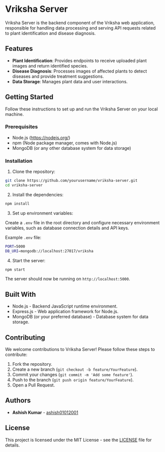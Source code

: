
# Vriksha Server

Vriksha Server is the backend component of the Vriksha web application, responsible for handling data processing and serving API requests related to plant identification and disease diagnosis.

## Features

- **Plant Identification**: Provides endpoints to receive uploaded plant images and return identified species.
- **Disease Diagnosis**: Processes images of affected plants to detect diseases and provide treatment suggestions.
- **Data Storage**: Manages plant data and user interactions.

## Getting Started

Follow these instructions to set up and run the Vriksha Server on your local machine.

### Prerequisites

- Node.js (https://nodejs.org/)
- npm (Node package manager, comes with Node.js)
- MongoDB (or any other database system for data storage)

### Installation

1. Clone the repository:

```sh
git clone https://github.com/yourusername/vriksha-server.git
cd vriksha-server
```

2. Install the dependencies:

```sh
npm install
```

3. Set up environment variables:

Create a `.env` file in the root directory and configure necessary environment variables, such as database connection details and API keys.

Example `.env` file:

```sh
PORT=5000
DB_URI=mongodb://localhost:27017/vriksha
```

4. Start the server:

```sh
npm start
```

The server should now be running on `http://localhost:5000`.



## Built With

- Node.js - Backend JavaScript runtime environment.
- Express.js - Web application framework for Node.js.
- MongoDB (or your preferred database) - Database system for data storage.

## Contributing

We welcome contributions to Vriksha Server! Please follow these steps to contribute:

1. Fork the repository.
2. Create a new branch (`git checkout -b feature/YourFeature`).
3. Commit your changes (`git commit -m 'Add some feature'`).
4. Push to the branch (`git push origin feature/YourFeature`).
5. Open a Pull Request.

## Authors

- **Ashish Kumar** - [ashish01012001](https://github.com/ashish01012001)

## License

This project is licensed under the MIT License - see the [LICENSE](LICENSE) file for details.

